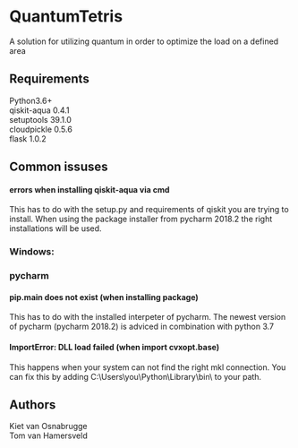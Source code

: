 # QuantumTetris
A solution for utilizing quantum in order to optimize the load on a defined area


## Requirements
Python3.6+
<br>qiskit-aqua 0.4.1
<br>setuptools 39.1.0
<br>cloudpickle 0.5.6
<br>flask 1.0.2

## Common issuses
#### errors when installing qiskit-aqua via cmd
This has to do with the setup.py and requirements of qiskit you are trying to install.
When using the package installer from pycharm 2018.2 the right installations will be used.

### Windows:
### pycharm
#### pip.main does not exist (when installing package)
This has to do with the installed interpeter of pycharm.
The newest version of pycharm (pycharm 2018.2) is adviced in combination with python 3.7

#### ImportError: DLL load failed (when import cvxopt.base)
This happens when your system can not find the right mkl connection.
You can fix this by adding C:\Users\you\Python\Library\bin\ to your path.

## Authors
Kiet van Osnabrugge
<br>Tom van Hamersveld

